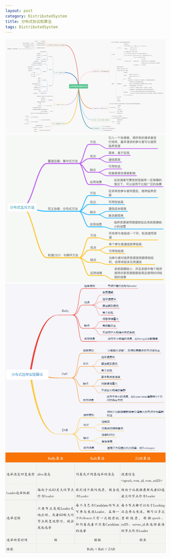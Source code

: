 ```yaml
---
layout: post
category: DistributedSystem
title: 分布式协议和算法
tags: DistributedSystem
---
```


![image](https://raw.githubusercontent.com/mafulong/mdPic/master/images/02c10252846b6e47274821ef8417dd39.png)
![image](https://raw.githubusercontent.com/mafulong/mdPic/master/images/b7399916246ceef2ce473f93d9381c87.png)
![image](https://raw.githubusercontent.com/mafulong/mdPic/master/images/87553e8e66d6d6a9f82f9a01c5e93774.png)
![image](https://raw.githubusercontent.com/mafulong/mdPic/master/images/a0f0441973e4b58935b6f28d939e6444.png)
